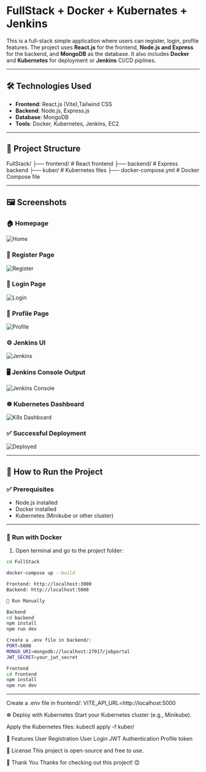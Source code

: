 # FullStack + Docker + Kubernates + Jenkins

This is a full-stack simple application where users can register, login, profile  features. The project uses **React.js** for the frontend, **Node.js and Express** for the backend, and **MongoDB** as the database. It also includes **Docker** and **Kubernetes** for deployment or **Jenkins** CI/CD piplines.

---

## 🛠️ Technologies Used

- **Frontend**: React.js (Vite),Tailwind CSS
- **Backend**: Node.js, Express.js
- **Database**: MongoDB
- **Tools**: Docker, Kubernetes, Jenkins, EC2

---

## 📁 Project Structure
FullStack/ ├── frontend/ # React frontend ├── backend/ # Express backend ├── kuber/ # Kubernetes files ├── docker-compose.yml # Docker Compose file

---

## 🖼️ Screenshots

### 🏠 Homepage
![Home](./images/home.png)

### 🔐 Register Page
![Register](./images/register.png)

### 🔑 Login Page
![Login](./images/login.png)

### 👤 Profile Page
![Profile](./images/profile.png)

### ⚙️ Jenkins UI
![Jenkins](./images/jenkins.png)

### 🖥️ Jenkins Console Output
![Jenkins Console](./images/jenkins-console.png)

### ☸️ Kubernetes Dashboard
![K8s Dashboard](./images/kubernetes-dashboard.png)

### ✅ Successful Deployment
![Deployed](./images/successfully-deployment.png)

---

## 🚀 How to Run the Project

### ✅ Prerequisites

- Node.js installed
- Docker installed
- Kubernetes (Minikube or other cluster)

---

### 🔧 Run with Docker

1. Open terminal and go to the project folder:

```bash
cd FullStack

docker-compose up --build

Frontend: http://localhost:3000
Backend: http://localhost:5000

🧪 Run Manually

Backend
cd backend
npm install
npm run dev

Create a .env file in backend/:
PORT=5000
MONGO_URI=mongodb://localhost:27017/jobportal
JWT_SECRET=your_jwt_secret

Frontend
cd frontend
npm install
npm run dev

```
---
Create a .env file in frontend/:
VITE_API_URL=http://localhost:5000

☸️ Deploy with Kubernetes
Start your Kubernetes cluster (e.g., Minikube).

Apply the Kubernetes files:
kubectl apply -f kuber/

📌 Features
User Registration 
User Login
JWT Authentication
Profile token

📝 License
This project is open-source and free to use.


🙌 Thank You
Thanks for checking out this project! 😊
